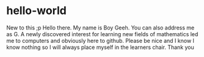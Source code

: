 # hello-world
New to this ;p
    Hello there. My name is Boy Geeh. You can also address me as G. A newly discovered interest for learning new fields of mathematics led me to computers and obviously here to github. Please be nice and I know I know nothing so I will always place myself in the learners chair. Thank you
 
